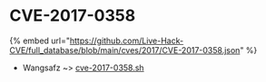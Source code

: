 # CVE-2017-0358
{% embed url="https://github.com/Live-Hack-CVE/full_database/blob/main/cves/2017/CVE-2017-0358.json" %}

* Wangsafz ~> [cve-2017-0358.sh](https://www.alice-snow.ru/2017/database/cve-2017-0358/cve-2017-0358.sh-wangsafz)